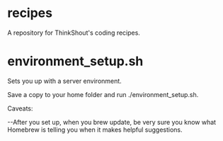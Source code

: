 recipes
=======

A repository for ThinkShout's coding recipes.

environment_setup.sh
====================

Sets you up with a server environment.

Save a copy to your home folder and run ./environment_setup.sh.

Caveats:

--After you set up, when you brew update, be very sure you know what Homebrew is telling you when it makes helpful suggestions.
